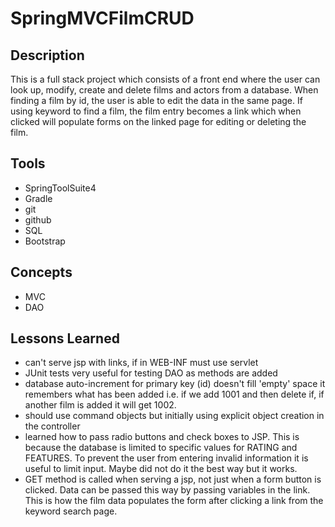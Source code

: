 # SpringMVCFilmCRUD

## Description
This is a full stack project which consists of a front end where the user can look up, modify, create and delete films and actors from a database. When finding a film by id, the user is able to edit the data in the same page. If using keyword to find a film, the film entry becomes a link which when clicked will populate forms on the linked page for editing or deleting the film.

## Tools
- SpringToolSuite4
- Gradle
- git
- github
- SQL
- Bootstrap

## Concepts
- MVC
- DAO

## Lessons Learned
- can't serve jsp with links, if in WEB-INF must use servlet
- JUnit tests very useful for testing DAO as methods are added
- database auto-increment for primary key (id) doesn't fill 'empty' space it remembers what has been added i.e. if we add 1001 and then delete if, if another film is added it will get 1002.
- should use command objects but initially using explicit object creation in the controller
- learned how to pass radio buttons and check boxes to JSP. This is because the database is limited 
to specific values for RATING and FEATURES. To prevent the user from entering invalid information it is useful to limit input. Maybe did not do it the best way but it works.
- GET method is called when serving a jsp, not just when a form button is clicked. Data can be passed this way by passing variables in the link. This is how the film data populates the form after clicking a link from the keyword search page.

